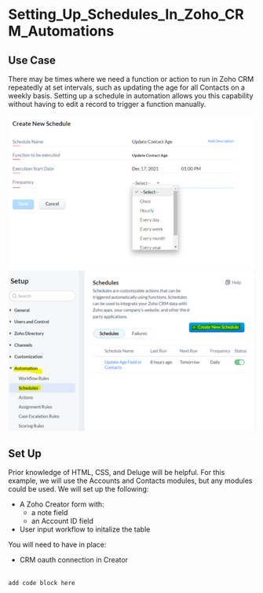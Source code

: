 # Setting_Up_Schedules_In_Zoho_CRM_Automations


## Use Case
There may be times where we need a function or action to run in Zoho CRM repeatedly at set intervals, such as updating the age for all Contacts on a weekly basis. Setting up a schedule in automation allows you this capability without having to edit a record to trigger a function manually.

<img src="schedule.PNG">
<img src="create.PNG">

## Set Up
Prior knowledge of HTML, CSS, and Deluge will be helpful. For this example, we will use the Accounts and Contacts modules, but any modules could be used. 
We will set up the following:

* A Zoho Creator form with:
  * a note field
  * an Account ID field
* User input workflow to initalize the table

You will need to have in place:

* CRM oauth connection in Creator




```

add code block here

```
